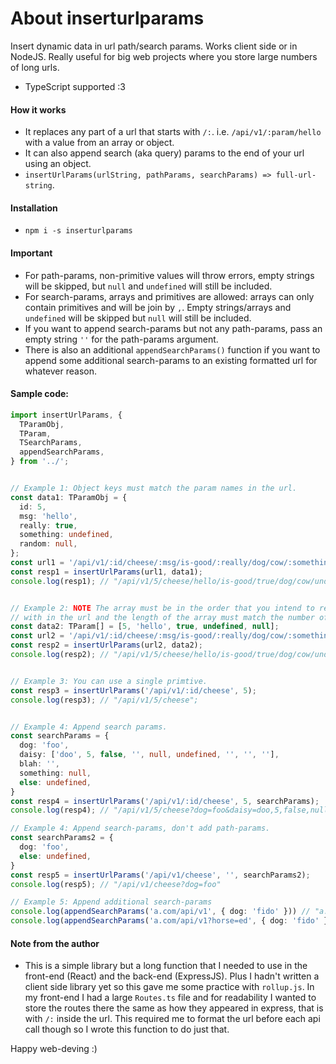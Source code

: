 # About inserturlparams

Insert dynamic data in url path/search params. Works client side or in NodeJS. Really 
useful for big web projects where you store large numbers of long urls.

- TypeScript supported :3


#### How it works
- It replaces any part of a url that starts with `/:`. i.e. `/api/v1/:param/hello` 
with a value from an array or object.
- It can also append search (aka query) params to the end of your url using an object.
- `insertUrlParams(urlString, pathParams, searchParams) => full-url-string`.


#### Installation
- `npm i -s inserturlparams`


#### Important
- For path-params, non-primitive values will throw errors, empty strings will be 
skipped, but `null` and `undefined` will still be included.
- For search-params, arrays and primitives are allowed: arrays can only contain 
primitives and will be join by `,`. Empty strings/arrays and `undefined` will be 
skipped but `null` will still be included.
- If you want to append search-params but not any path-params, pass an empty string 
`''` for the path-params argument.
- There is also an additional `appendSearchParams()` function if you want to append some 
additional search-params to an existing formatted url for whatever reason.


#### Sample code:
```typescript
import insertUrlParams, {
  TParamObj,
  TParam,
  TSearchParams,
  appendSearchParams,
} from '../';


// Example 1: Object keys must match the param names in the url.
const data1: TParamObj = {
  id: 5,
  msg: 'hello',
  really: true,
  something: undefined,
  random: null,
};
const url1 = '/api/v1/:id/cheese/:msg/is-good/:really/dog/cow/:something/:random';
const resp1 = insertUrlParams(url1, data1);
console.log(resp1); // "/api/v1/5/cheese/hello/is-good/true/dog/cow/undefined/null"


// Example 2: NOTE The array must be in the order that you intend to replace them 
// with in the url and the length of the array must match the number of params.
const data2: TParam[] = [5, 'hello', true, undefined, null];
const url2 = '/api/v1/:id/cheese/:msg/is-good/:really/dog/cow/:something/:random';
const resp2 = insertUrlParams(url2, data2);
console.log(resp2); // "/api/v1/5/cheese/hello/is-good/true/dog/cow/undefined/null"


// Example 3: You can use a single primtive.
const resp3 = insertUrlParams('/api/v1/:id/cheese', 5);
console.log(resp3); // "/api/v1/5/cheese";


// Example 4: Append search params.
const searchParams = {
  dog: 'foo',
  daisy: ['doo', 5, false, '', null, undefined, '', '', ''],
  blah: '',
  something: null,
  else: undefined,
}
const resp4 = insertUrlParams('/api/v1/:id/cheese', 5, searchParams);
console.log(resp4); // "/api/v1/5/cheese?dog=foo&daisy=doo,5,false,null&something=null"

// Example 4: Append search-params, don't add path-params.
const searchParams2 = {
  dog: 'foo',
  else: undefined,
}
const resp5 = insertUrlParams('/api/v1/cheese', '', searchParams2);
console.log(resp5); // "/api/v1/cheese?dog=foo"

// Example 5: Append additional search-params
console.log(appendSearchParams('a.com/api/v1', { dog: 'fido' })) // "a.com/api/v1?dog=fido"
console.log(appendSearchParams('a.com/api/v1?horse=ed', { dog: 'fido' })) // a.com/api/v1?horse=ed&dog=fido
```


#### Note from the author
- This is a simple library but a long function that I needed to use in the front-end 
(React) and the back-end (ExpressJS). Plus I hadn't written a client side library yet
so this gave me some practice with `rollup.js`. In my front-end I had a large `Routes.ts` file 
and for readability I wanted to store the routes there the same as how they appeared 
in express, that is with `/:` inside the url. This required me to format the url before 
each api call though so I wrote this function to do just that.

Happy web-deving :)
